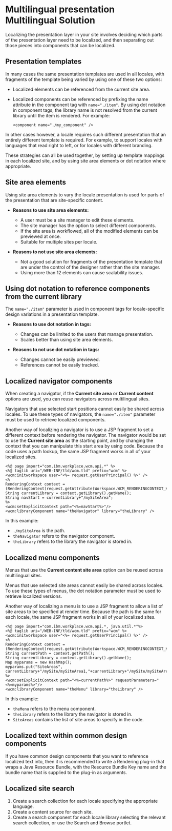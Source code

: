# Multilingual presentation Multilingual Solution

Localizing the presentation layer in your site involves deciding which parts of the presentation layer need to be localized, and then separating out those pieces into components that can be localized.

## Presentation templates

In many cases the same presentation templates are used in all locales, with fragments of the template being varied by using one of these two options:

-   Localized elements can be referenced from the current site area.
-   Localized components can be referenced by prefixing the name attribute in the component tag with `name="./item"`. By using dot notation in component tags, the library name is not resolved from the current library until the item is rendered. For example:

    ```
    <component name="./my_component" />
    ```


In other cases however, a locale requires such different presentation that an entirely different template is required. For example, to support locales with languages that read right to left, or for locales with different branding.

These strategies can all be used together, by setting up template mappings in each localized site, and by using site area elements or dot notation where appropriate.

## Site area elements

Using site area elements to vary the locale presentation is used for parts of the presentation that are site-specific content.

-   **Reasons to use site area elements:**

    -   A user must be a site manager to edit these elements.
    -   The site manager has the option to select different components.
    -   If the site area is workflowed, all of the modified elements can be previewed at once.
    -   Suitable for multiple sites per locale.

-   **Reasons to not use site area elements:**

    -   Not a good solution for fragments of the presentation template that are under the control of the designer rather than the site manager.
    -   Using more than 12 elements can cause scalability issues.

## Using dot notation to reference components from the current library

The `name="./item"` parameter is used in component tags for locale-specific design variations in a presentation template.

-   **Reasons to use dot notation in tags:**

    -   Changes can be limited to the users that manage presentation.
    -   Scales better than using site area elements.
    
-   **Reasons to not use dot notation in tags:**

    -   Changes cannot be easily previewed.
    -   References cannot be easily tracked.

## Localized navigator components

When creating a navigator, if the **Current site area** or **Current content** options are used, you can reuse navigators across multilingual sites.

Navigators that use selected start positions cannot easily be shared across locales. To use these types of navigators, the `name="./item"` parameter must be used to retrieve localized components.

Another way of localizing a navigator is to use a JSP fragment to set a different context before rendering the navigator. The navigator would be set to use the **Current site area** as the starting point, and by changing the context that you can manipulate this start area by using code. Because the code uses a path lookup, the same JSP fragment works in all of your localized sites.

```
<%@ page import="com.ibm.workplace.wcm.api.*" %>
<%@ taglib uri="/WEB-INF/tld/wcm.tld" prefix="wcm" %>
<wcm:initworkspace user="<%= request.getUserPrincipal() %>" />
<% 
RenderingContext context = (RenderingContext)request.getAttribute(Workspace.WCM_RENDERINGCONTEXT_KEY);
String currentLibrary = context.getLibrary().getName();
String navStart = currentLibrary+"/mySiteArea"; 
%>
<wcm:setExplicitContext path="<%=navStart%>"/>
<wcm:libraryComponent name="theNavigator" library="theLibrary" />
```

In this example:

-   `./mySiteArea` is the path.
-   `theNavigator` refers to the navigator component.
-   `theLibrary` refers to the library the navigator is stored in.

## Localized menu components

Menus that use the **Current content site area** option can be reused across multilingual sites.

Menus that use selected site areas cannot easily be shared across locales. To use these types of menus, the dot notation parameter must be used to retrieve localized versions.

Another way of localizing a menu is to use a JSP fragment to allow a list of site areas to be specified at render time. Because the path is the same for each locale, the same JSP fragment works in all of your localized sites.

```
<%@ page import="com.ibm.workplace.wcm.api.*, java.util.*"%>
<%@ taglib uri="/WEB-INF/tld/wcm.tld" prefix="wcm" %>
<wcm:initworkspace user="<%= request.getUserPrincipal() %>" />
<% 
RenderingContext context = (RenderingContext)request.getAttribute(Workspace.WCM_RENDERINGCONTEXT_KEY);
String currentPath = context.getPath();
String currentLibrary = context.getLibrary().getName();
Map myparams = new HashMap();
myparams.put("SiteAreas", currentLibrary+"/mySite/mySiteArea1,"+currentLibrary+"/mySite/mySiteArea2");
%>
<wcm:setExplicitContext path="<%=currentPath%>" requestParameters="<%=myparams%>"/>
<wcm:libraryComponent name="theMenu" library="theLibrary" />
```

In this example:

-   `theMenu` refers to the menu component.
-   `theLibrary` refers to the library the navigator is stored in.
-   `SiteAreas` contains the list of site areas to specify in the code.

## Localized text within common design components

If you have common design components that you want to reference localized text into, then it is recommended to write a Rendering plug-in that wraps a Java Resource Bundle, with the Resource Bundle Key name and the bundle name that is supplied to the plug-in as arguments.

## Localized site search

1.  Create a search collection for each locale specifying the appropriate language.
2.  Create a content source for each site.
3.  Create a search component for each locale library selecting the relevant search collection, or use the Search and Browse portlet.


